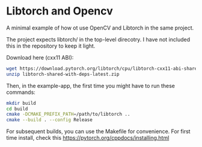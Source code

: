 # Libtorch and Opencv

A minimal example of how ot use OpenCV and Libtorch in the same project.

The project expects libtorch/ in the top-level direcotry. I have not included this in the repository to keep it light. 

Download here (cxx11 ABI):

```bash
wget https://download.pytorch.org/libtorch/cpu/libtorch-cxx11-abi-shared-with-deps-1.13.0%2Bcpu.zip
unzip libtorch-shared-with-deps-latest.zip
```

Then, in the example-app, the first time you might have to run these commands:
```bash
mkdir build
cd build
cmake -DCMAKE_PREFIX_PATH=/path/to/libtorch ..
cmake --build . --config Release
```


For subsequent builds, you can use the Makefile for convenience.
For first time install, check this https://pytorch.org/cppdocs/installing.html

